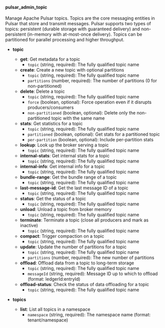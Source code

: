 #### pulsar_admin_topic

Manage Apache Pulsar topics. Topics are the core messaging entities in Pulsar that store and transmit messages. Pulsar supports two types of topics: persistent (durable storage with guaranteed delivery) and non-persistent (in-memory with at-most-once delivery). Topics can be partitioned for parallel processing and higher throughput.

- **topic**
  - **get**: Get metadata for a topic
    - `topic` (string, required): The fully qualified topic name
  - **create**: Create a new topic with optional partitions
    - `topic` (string, required): The fully qualified topic name
    - `partitions` (number, required): The number of partitions (0 for non-partitioned)
  - **delete**: Delete a topic
    - `topic` (string, required): The fully qualified topic name
    - `force` (boolean, optional): Force operation even if it disrupts producers/consumers
    - `non-partitioned` (boolean, optional): Delete only the non-partitioned topic with the same name
  - **stats**: Get statistics for a topic
    - `topic` (string, required): The fully qualified topic name
    - `partitioned` (boolean, optional): Get stats for a partitioned topic
    - `per-partition` (boolean, optional): Include per-partition stats
  - **lookup**: Look up the broker serving a topic
    - `topic` (string, required): The fully qualified topic name
  - **internal-stats**: Get internal stats for a topic
    - `topic` (string, required): The fully qualified topic name
  - **internal-info**: Get internal info for a topic
    - `topic` (string, required): The fully qualified topic name
  - **bundle-range**: Get the bundle range of a topic
    - `topic` (string, required): The fully qualified topic name
  - **last-message-id**: Get the last message ID of a topic
    - `topic` (string, required): The fully qualified topic name
  - **status**: Get the status of a topic
    - `topic` (string, required): The fully qualified topic name
  - **unload**: Unload a topic from broker memory
    - `topic` (string, required): The fully qualified topic name
  - **terminate**: Terminate a topic (close all producers and mark as inactive)
    - `topic` (string, required): The fully qualified topic name
  - **compact**: Trigger compaction on a topic
    - `topic` (string, required): The fully qualified topic name
  - **update**: Update the number of partitions for a topic
    - `topic` (string, required): The fully qualified topic name
    - `partitions` (number, required): The new number of partitions
  - **offload**: Offload data from a topic to long-term storage
    - `topic` (string, required): The fully qualified topic name
    - `messageId` (string, required): Message ID up to which to offload (format: ledgerId:entryId)
  - **offload-status**: Check the status of data offloading for a topic
    - `topic` (string, required): The fully qualified topic name

- **topics**
  - **list**: List all topics in a namespace
    - `namespace` (string, required): The namespace name (format: tenant/namespace) 